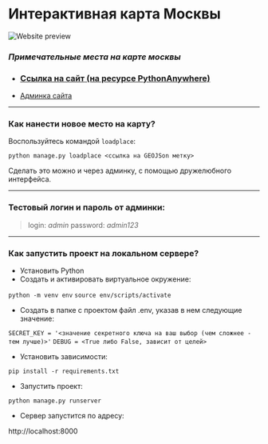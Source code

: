 # Интерактивная карта Москвы

![Website preview](https://sun9-34.userapi.com/impg/vyGddoARGE1JC1lEaNjLNsvRCES8HeLb9U8NZQ/Dv6hzO0uGjM.jpg?size=1920x1080&quality=96&sign=35d6698ef13b8d2d8a4379ab08936192&type=album)

### *Примечательные места на карте москвы*

- ### [**Ссылка на сайт** (на ресурсе PythonAnywhere)](http://azabirov.pythonanywhere.com/)
- [Админка сайта](http://azabirov.pythonanywhere.com/admin)
___

### Как нанести новое место на карту?
Воспользуйтесь командой `loadplace`:

`python manage.py loadplace <ссылка на GEOJSon метку>`

Сделать это можно и через админку, с помощью дружелюбного интерфейса.
___

### Тестовый логин и пароль от админки:
>login: *admin*
>password: *admin123*
___

### Как запустить проект на локальном сервере?
- Установить Python 
- Создать и активировать виртуальное окружение:

`python -m venv env`
`source env/scripts/activate`
- Создать в папке с проектом файл .env, указав в нем следующие значение:

`SECRET_KEY = '<значение секретного ключа на ваш выбор (чем сложнее - тем лучше)>'`
`DEBUG = <True либо False, зависит от целей>`
- Установить зависимости:

`pip install -r requirements.txt`
- Запустить проект:

`python manage.py runserver`
- Сервер запустится по адресу:

http://localhost:8000

